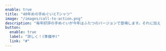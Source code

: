 ```yaml
---
enable: true
title: "40年めの手ぬぐいとTシャツ"
image: "/images/call-to-action.png"
description: "毎年好評の手ぬぐいが今年はふたつのバージョンで登場します。それに加えて購入のリクエストの多いスタッフTシャツを色を変えて販売いたします。"
button:
  enable: true
  label: "詳しく！(準備中)"
  link: "#"
---
```

